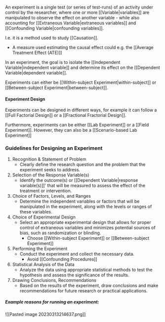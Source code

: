 An experiment is a single test (or series of test-runs) of an activity under control by the researcher, where one or more [[Variable|variables]] are manipulated to observe the effect on another variable - while also accounting for [[Extraneous Variable|extraneous variables]] and [[Confounding Variable|confounding variables]].

I.e. it is a method used to study [[Causation]].
- A measure used estimating the causal effect could e.g. the [[Average Treatment Effect (ATE)]]

In an experiment, the goal is to isolate the [[Independent Variable|independent variable]] and determine its effect on the [[Dependent Variable|dependent variable]]. 

Experiments can either be [[Within-subject Experiment|within-subject]] or [[Between-subject Experiment|between-subject]].


#### Experiment Design
Experiments can be designed in different ways, for example it can follow a [[Full Factorial Design]] or a [[Fractional Fractorial Design]].


Furthermore, experiments can be either [[Lab Experiment]] or a [[Field Experiment]]. However, they can also be a [[Scenario-based Lab Experiment]]

### Guidelines for Designing an Experiment
1. Recognition & Statement of Problem
	- Clearly define the research question and the problem that the experiment seeks to address.
2. Selection of the Response Variable(s)
	- Identify the outcome(s) or [[Dependent Variable|response variable(s)]]' that will be measured to assess the effect of the treatment or intervention.
3. Choice of Factors, Levels, and Ranges
	- Determine the independent variables or factors that will be manipulated in the experiment, along with the levels or ranges of these variables.
4. Choice of Experimental Design
	- Select an appropriate experimental design that allows for proper control of extraneous variables and minimizes potential sources of bias, such as randomization or blinding.
		- Choose [[Within-subject Experiment]] or [[Between-subject Experiment]]
5. Performing the Experiment
	- Conduct the experiment and collect the necessary data.
		- Avoid [[Confounding Procedures]]
6. Statistical Analysis of the Data
	- Analyze the data using appropriate statistical methods to test the hypothesis and assess the significance of the results.
7. Drawing Conclusions, Recommendations
	- Based on the results of the experiment, draw conclusions and make recommendations for future research or practical applications.


##### Example reasons for running an experiment:
![[Pasted image 20230313214637.png]]

